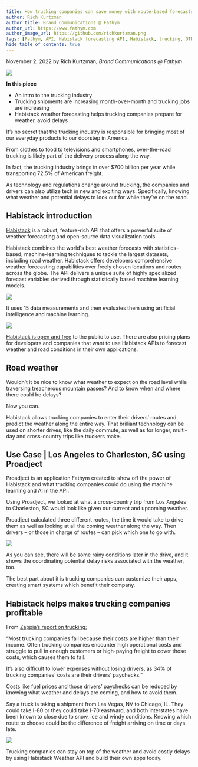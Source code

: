 ```yaml
---
title: How trucking companies can save money with route-based forecasts 
author: Rich Kurtzman
author_title: Brand Communications @ Fathym
author_url: https://www.fathym.com
author_image_url: https://github.com/richkurtzman.png
tags: [Fathym, API, Habistack forecasting API, Habistack, trucking, OTR trucking, trucking companies, route-based forecast, forecast, machine learning, artificial intelligence, AI]
hide_table_of_contents: true
---
```


November 2, 2022 by Rich Kurtzman, _Brand Communications @ Fathym_

![](https://www.fathym.com/img/semitruckmountains.jpg) 


**In this piece** 

- An intro to the trucking industry 
- Trucking shipments are increasing month-over-month and trucking jobs are increasing 
- Habistack weather forecasting helps trucking companies prepare for weather, avoid delays 


It’s no secret that the trucking industry is responsible for bringing most of our everyday products to our doorstep in America.  

From clothes to food to televisions and smartphones, over-the-road trucking is likely part of the delivery process along the way. 

In fact, the trucking industry brings in over $700 billion per year while transporting 72.5% of American freight.  

As technology and regulations change around trucking, the companies and drivers can also utilize tech in new and exciting ways. Specifically, knowing what weather and potential delays to look out for while they’re on the road. 

## Habistack introduction 

[Habistack](https://www.fathym.com/blog/articles/2022/september/2022-09-27-habistack-takes-data-makes-accurate-weather-forecasts) is a robust, feature-rich API that offers a powerful suite of weather forecasting and open-source data visualization tools. 

Habistack combines the world's best weather forecasts with statistics-based, machine-learning techniques to tackle the largest datasets, including road weather. Habistack offers developers comprehensive weather forecasting capabilities over freely chosen locations and routes across the globe. The API delivers a unique suite of highly specialized forecast variables derived through statistically based machine learning models. 

![](https://www.fathym.com/img/howhabistackworks.png) 

It uses 15 data measurements and then evaluates them using artificial intelligence and machine learning. 

![](https://www.fathym.com/img/datahabistack4.png)  

[Habistack is open and free](https://www.fathym.com/dashboard/forecast) to the public to use. There are also pricing plans for developers and companies that want to use Habistack APIs to forecast weather and road conditions in their own applications. 

## Road weather 

Wouldn’t it be nice to know what weather to expect on the road level while traversing treacherous mountain passes? And to know when and where there could be delays? 

Now you can.  

Habistack allows trucking companies to enter their drivers’ routes and predict the weather along the entire way. That brilliant technology can be used on shorter drives, like the daily commute, as well as for longer, multi-day and cross-country trips like truckers make. 

## Use Case | Los Angeles to Charleston, SC using Proadject 

Proadject is an application Fathym created to show off the power of Habistack and what trucking companies could do using the machine learning and AI in the API.  

Using Proadject, we looked at what a cross-country trip from Los Angeles to Charleston, SC would look like given our current and upcoming weather.  

Proadject calculated three different routes, the time it would take to drive them as well as looking at all the coming weather along the way. Then drivers – or those in charge of routes – can pick which one to go with.  

![](https://www.fathym.com/img/truckinglatosc.png)

As you can see, there will be some rainy conditions later in the drive, and it shows the coordinating potential delay risks associated with the weather, too.  

The best part about it is trucking companies can customize their apps, creating smart systems which benefit their company.  

## Habistack helps makes trucking companies profitable 

From [Zappia’s report on trucking:](https://www.zippia.com/advice/trucking-industry-statistics/)  

“Most trucking companies fail because their costs are higher than their income. Often trucking companies encounter high operational costs and struggle to pull in enough customers or high-paying freight to cover those costs, which causes them to fail. 

It’s also difficult to lower expenses without losing drivers, as 34% of trucking companies’ costs are their drivers’ paychecks.” 

Costs like fuel prices and those drivers’ paychecks can be reduced by knowing what weather and delays are coming, and how to avoid them. 

Say a truck is taking a shipment from Las Vegas, NV to Chicago, IL. They could take I-80 or they could take I-70 eastward, and both interstates have been known to close due to snow, ice and windy conditions. Knowing which route to choose could be the difference of freight arriving on time or days late. 

![](https://www.fathym.com/img/vegastochicago.png)

Trucking companies can stay on top of the weather and avoid costly delays by using Habistack Weather API and build their own apps today.  